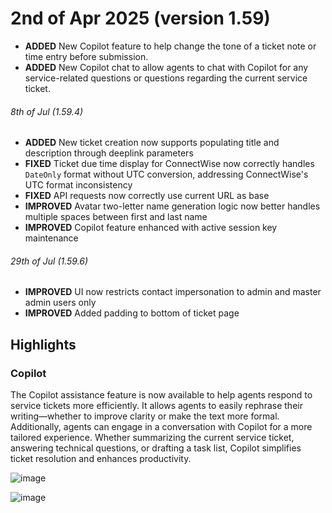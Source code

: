 # 2nd of Apr 2025 (version 1.59)

- **ADDED** New Copilot feature to help change the tone of a ticket note or time entry before submission.  
- **ADDED** New Copilot chat to allow agents to chat with Copilot for any service-related questions or questions regarding the current service ticket.

###### 8th of Jul (1.59.4)

- **ADDED** New ticket creation now supports populating title and description through deeplink parameters
- **FIXED** Ticket due time display for ConnectWise now correctly handles `DateOnly` format without UTC conversion, addressing ConnectWise's UTC format inconsistency
- **FIXED** API requests now correctly use current URL as base
- **IMPROVED** Avatar two-letter name generation logic now better handles multiple spaces between first and last name
- **IMPROVED** Copilot feature enhanced with active session key maintenance

###### 29th of Jul (1.59.6)

- **IMPROVED** UI now restricts contact impersonation to admin and master admin users only
- **IMPROVED** Added padding to bottom of ticket page

## Highlights

### Copilot

The Copilot assistance feature is now available to help agents respond to service tickets more efficiently. It allows agents to easily rephrase their writing—whether to improve clarity or make the text more formal. Additionally, agents can engage in a conversation with Copilot for a more tailored experience. Whether summarizing the current service ticket, answering technical questions, or drafting a task list, Copilot simplifies ticket resolution and enhances productivity.

![image](https://github.com/user-attachments/assets/aeb4b5af-7412-45ad-89a9-b31c37e37702)

![image](https://github.com/user-attachments/assets/677b2b6a-97b4-41d6-9ddb-054fd32b84b1)
